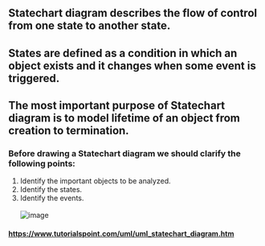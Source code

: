 ## Statechart diagram describes the flow of control from one state to another state. 
## States are defined as a condition in which an object exists and it changes when some event is triggered. 
## The most important purpose of Statechart diagram is to model lifetime of an object from creation to termination.
### Before drawing a Statechart diagram we should clarify the following points: <br />
1. Identify the important objects to be analyzed.
2. Identify the states.
3. Identify the events. <br /> <br />
![image](https://user-images.githubusercontent.com/59141222/125583873-a3185a77-7c3f-41ea-bcf3-be127f72c59f.png)
#### https://www.tutorialspoint.com/uml/uml_statechart_diagram.htm
